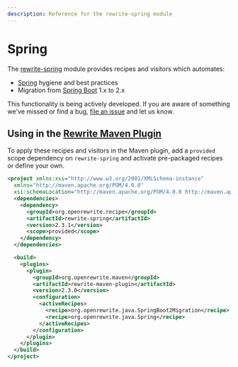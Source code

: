 ```yaml
---
description: Reference for the rewrite-spring module
---
```


# Spring

The [rewrite-spring](https://github.com/openrewrite/rewrite-spring/) module provides recipes and visitors which automates:

* [Spring](https://spring.io/) hygiene and best practices
* Migration from [Spring Boot](https://spring.io/projects/spring-boot) 1.x to 2.x

This functionality is being actively developed. If you are aware of something we've missed or find a bug, [file an issue](https://github.com/openrewrite/rewrite-spring/issues) and let us know.

## Using in the [Rewrite Maven Plugin](../../configuring/rewrite-maven-plugin/)

To apply these recipes and visitors in the Maven plugin, add a `provided` scope dependency on `rewrite-spring` and activate pre-packaged recipes or define your own.

```xml
<project xmlns:xsi="http://www.w3.org/2001/XMLSchema-instance"
  xmlns="http://maven.apache.org/POM/4.0.0"
  xsi:schemaLocation="http://maven.apache.org/POM/4.0.0 http://maven.apache.org/maven-v4_0_0.xsd">
  <dependencies>
    <dependency>
      <groupId>org.openrewrite.recipe</groupId>
      <artifactId>rewrite-spring</artifactId>
      <version>2.3.1</version>
      <scope>provided</scope>
    </dependency>
  </dependencies>

  <build>
    <plugins>
      <plugin>
        <groupId>org.openrewrite.maven</groupId>
        <artifactId>rewrite-maven-plugin</artifactId>
        <version>2.3.0</version>
        <configuration>
          <activeRecipes>
            <recipe>org.openrewrite.java.SpringBoot2Migration</recipe>
            <recipe>org.openrewrite.java.Spring</recipe>
          </activeRecipes>
        </configuration>
      </plugin>
    </plugins>
  </build>
</project>
```

